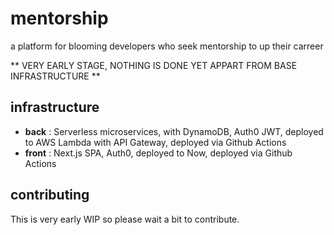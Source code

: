 # mentorship
a platform for blooming developers who seek mentorship to up their carreer

** VERY EARLY STAGE, NOTHING IS DONE YET APPART FROM BASE INFRASTRUCTURE **

## infrastructure
- **back** : Serverless microservices, with DynamoDB, Auth0 JWT, deployed to AWS Lambda with API Gateway, deployed via Github Actions
- **front** : Next.js SPA, Auth0, deployed to Now, deployed via Github Actions

## contributing
This is very early WIP so please wait a bit to contribute.


